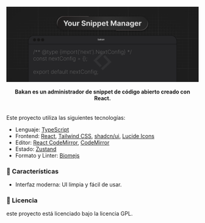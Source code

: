 ![bakan](/public/banner.png)
<div align="center"><b>Bakan es un administrador de snippet de código abierto creado con React.</b></div>
<br>
<br>
Este proyecto utiliza las siguientes tecnologías:

- Lenguaje: [TypeScript](https://www.typescriptlang.org)
- Frontend: [React](https://react.dev/), [Tailwind CSS](https://tailwindcss.com), [shadcn/ui](https://ui.shadcn.com), [Lucide Icons](https://lucide.dev/icons)
- Editor: [React CodeMirror](https://uiwjs.github.io/react-codemirror/), [CodeMirror](https://codemirror.net)
- Estado: [Zustand](https://github.com/pmndrs/zustand)
- Formato y Linter: [Biomejs](https://biomejs.dev)

### 🌟 Características

- Interfaz moderna: UI limpia y fácil de usar.

### 📜 Licencia
este proyecto está licenciado bajo la licencia GPL.
